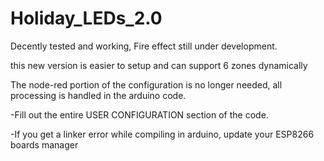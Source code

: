 # Holiday_LEDs_2.0
Decently tested and working, Fire effect still under development.  

this new version is easier to setup and can support 6 zones dynamically

The node-red portion of the configuration is no longer needed, all processing is handled in the arduino code. 




-Fill out the entire USER CONFIGURATION section of the code.

-If you get a linker error while compiling in arduino, update your ESP8266 boards manager


